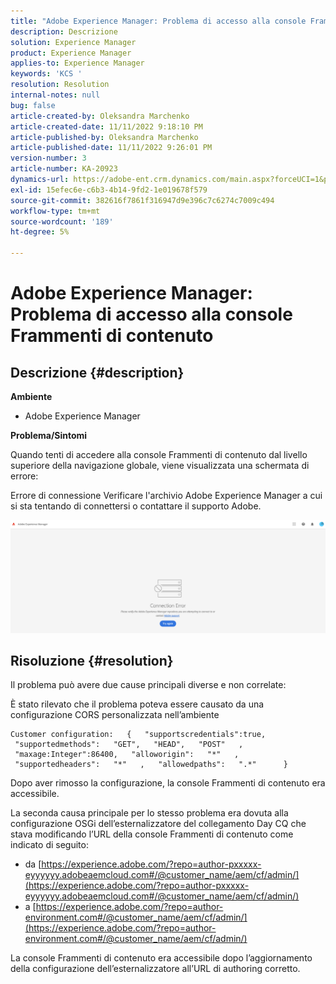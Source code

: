 ```yaml
---
title: "Adobe Experience Manager: Problema di accesso alla console Frammenti di contenuto"
description: Descrizione
solution: Experience Manager
product: Experience Manager
applies-to: Experience Manager
keywords: 'KCS '
resolution: Resolution
internal-notes: null
bug: false
article-created-by: Oleksandra Marchenko
article-created-date: 11/11/2022 9:18:10 PM
article-published-by: Oleksandra Marchenko
article-published-date: 11/11/2022 9:26:01 PM
version-number: 3
article-number: KA-20923
dynamics-url: https://adobe-ent.crm.dynamics.com/main.aspx?forceUCI=1&pagetype=entityrecord&etn=knowledgearticle&id=dc9cd255-0662-ed11-9561-6045bd006b25
exl-id: 15efec6e-c6b3-4b14-9fd2-1e019678f579
source-git-commit: 382616f7861f316947d9e396c7c6274c7009c494
workflow-type: tm+mt
source-wordcount: '189'
ht-degree: 5%

---
```


# Adobe Experience Manager: Problema di accesso alla console Frammenti di contenuto

## Descrizione {#description}


<b>Ambiente</b>

- Adobe Experience Manager


<b>Problema/Sintomi</b>

Quando tenti di accedere alla console Frammenti di contenuto dal livello superiore della navigazione globale, viene visualizzata una schermata di errore:

Errore di connessione Verificare l&#39;archivio Adobe Experience Manager a cui si sta tentando di connettersi o contattare il supporto Adobe.



![](assets/___dd9cd255-0662-ed11-9561-6045bd006b25___.png)


## Risoluzione {#resolution}


Il problema può avere due cause principali diverse e non correlate:

È stato rilevato che il problema poteva essere causato da una configurazione CORS personalizzata nell’ambiente




```
Customer configuration:   {   "supportscredentials":true,   "supportedmethods":   "GET",   "HEAD",   "POST"   ,   "maxage:Integer":86400,   "alloworigin":   "*"   ,   "supportedheaders":   "*"   ,   "allowedpaths":   ".*"      }
```


Dopo aver rimosso la configurazione, la console Frammenti di contenuto era accessibile.

La seconda causa principale per lo stesso problema era dovuta alla configurazione OSGi dell’esternalizzatore del collegamento Day CQ che stava modificando l’URL della console Frammenti di contenuto come indicato di seguito:

- da [https://experience.adobe.com/?repo=author-pxxxxx-eyyyyyy.adobeaemcloud.com#/@customer_name/aem/cf/admin/](https://experience.adobe.com/?repo=author-pxxxxx-eyyyyyy.adobeaemcloud.com#/@customer_name/aem/cf/admin/)
- a [https://experience.adobe.com/?repo=author-environment.com#/@customer_name/aem/cf/admin/](https://experience.adobe.com/?repo=author-environment.com#/@customer_name/aem/cf/admin/)


La console Frammenti di contenuto era accessibile dopo l’aggiornamento della configurazione dell’esternalizzatore all’URL di authoring corretto.
